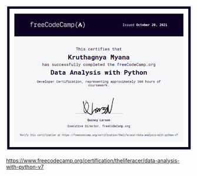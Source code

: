 ![](Certificate.png)

https://www.freecodecamp.org/certification/theliferacer/data-analysis-with-python-v7
